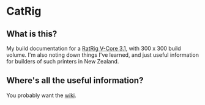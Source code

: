 # CatRig

## What is this?

My build documentation for a [RatRig V-Core 3.1][ratrig], with 300 x 300 build
volume. I'm also noting down things I've learned, and just useful information
for builders of such printers in New Zealand.

## Where's all the useful information?

You probably want the [wiki](https://github.com/kozross/CatRig/wiki).

[ratrig]: https://v-core.ratrig.com/
